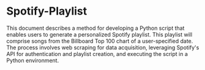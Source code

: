 ﻿# Spotify-Playlist
This document describes a method for developing a Python script that enables users to generate a personalized Spotify playlist. This playlist will comprise songs from the Billboard Top 100 chart of a user-specified date. The process involves web scraping for data acquisition, leveraging Spotify's API for authentication and playlist creation, and executing the script in a Python environment.
